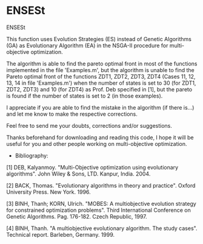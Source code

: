 # ENSESt
ENSESt

This function uses Evolution Strategies (ES) instead of Genetic Algorithms (GA) as Evolutionary Algorithm (EA) in the NSGA-II procedure for multi-objective optimization.

The algorithm is able to find the pareto optimal front in most of the functions implemented in the file 'Examples.m', but the algorithm is unable to find the Pareto optimal front of the functions ZDT1, ZDT2, ZDT3, ZDT4 (Cases 11, 12, 13, 14 in file 'Examples.m') when the number of states is set to 30 (for ZDT1, ZDT2, ZDT3) and 10 (for ZDT4) as Prof. Deb specified in [1], but the pareto is found if the number of states is set to 2 (in those examples).

I appreciate if you are able to find the mistake in the algorithm (if there is...) and let me know to make the respective corrections.

Feel free to send me your doubts, corrections and/or suggestions. 

Thanks beforehand for downloading and reading this code, I hope it will be useful for you and other people working on multi-objective optimization.

* Bibliography:

[1] DEB, Kalyanmoy. "Multi-Objective optimization using evolutionary algorithms". John Wiley & Sons, LTD. Kanpur, India. 2004.

[2] BACK, Thomas. "Evolutionary algorithms in theory and practice". Oxford University Press. New York. 1996.

[3] BINH, Thanh; KORN, Ulrich. "MOBES: A multiobjective evolution strategy for constrained optimization problems". Third International Conference on Genetic Algorithms. Pag. 176-182. Czech Republic, 1997.

[4] BINH, Thanh. "A multiobjective evolutionary algorithm. The study cases". Technical report. Barleben, Germany. 1999.


